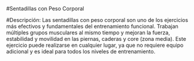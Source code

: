 #Sentadillas con Peso Corporal

#Descripción:
 Las sentadillas con peso corporal son uno de los ejercicios más efectivos y fundamentales del entrenamiento funcional. Trabajan múltiples grupos musculares al mismo tiempo y mejoran la fuerza, estabilidad y movilidad en las piernas, caderas y core (zona media). Este ejercicio puede realizarse en cualquier lugar, ya que no requiere equipo adicional y es ideal para todos los niveles de entrenamiento.
